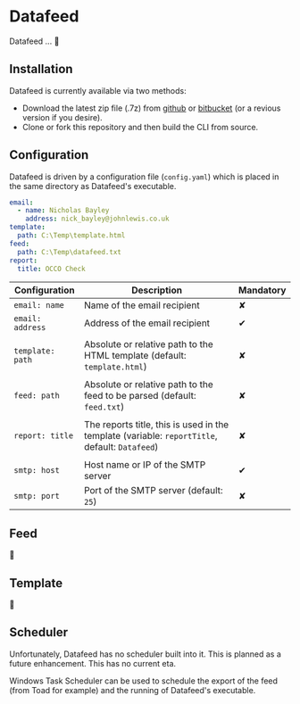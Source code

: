 # Datafeed
Datafeed ... :construction:

## Installation
Datafeed is currently available via two methods:

+ Download the latest zip file (.7z) from [github][0] or [bitbucket][1] (or a
  revious version if you desire).
+ Clone or fork this repository and then build the CLI from source.

## Configuration
Datafeed is driven by a configuration file (`config.yaml`) which is placed
in the same directory as Datafeed's executable.

``` yaml
email:
  - name: Nicholas Bayley
    address: nick_bayley@johnlewis.co.uk
template:
  path: C:\Temp\template.html
feed:
  path: C:\Temp\datafeed.txt
report:
  title: OCCO Check
```

| Configuration | Description | Mandatory |
| ------------- | ----------- | --------- |
| `email: name` | Name of the email recipient | ✘ |
| `email: address` | Address of the email recipient | ✔ |
||||
| `template: path` | Absolute or relative path to the HTML template (default: `template.html`) | ✘ |
||||
| `feed: path` | Absolute or relative path to the feed to be parsed (default: `feed.txt`) | ✘ |
||||
| `report: title` | The reports title, this is used in the template (variable: `reportTitle`, default: `Datafeed`) | ✘ |
||||
| `smtp: host` | Host name or IP of the SMTP server | ✔ |
| `smtp: port` | Port of the SMTP server (default: `25`) | ✘ |

## Feed
:construction:

## Template
:construction:

## Scheduler
Unfortunately, Datafeed has no scheduler built into it. This is planned as a
future enhancement. This has no current eta.

Windows Task Scheduler can be used to schedule the export of the feed (from
  Toad for example) and the running of Datafeed's executable.

[0]: https://github.com/jlpmp-dev/datafeed/releases
[1]: https://bitbucket.org/JLPMPDev/datafeed/downloads
